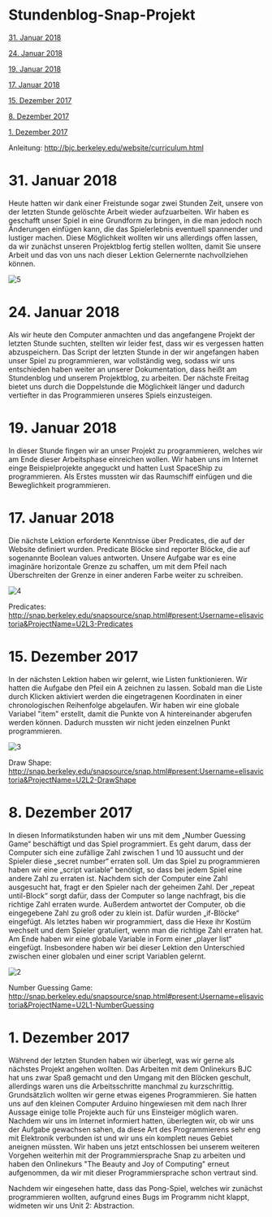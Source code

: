 # Stundenblog-Snap-Projekt

[31. Januar 2018](#sieben)

[24. Januar 2018](#sechs)

[19. Januar 2018](#fünf)

[17. Januar 2018](#vier)

[15. Dezember 2017](#drei)

[8. Dezember 2017](#zwei)

[1. Dezember 2017](#eins)


Anleitung: http://bjc.berkeley.edu/website/curriculum.html

# 31. Januar 2018<a name="sieben"></a>

Heute hatten wir dank einer Freistunde sogar zwei Stunden Zeit, unsere von der letzten Stunde gelöschte Arbeit wieder aufzuarbeiten.
Wir haben es geschafft unser Spiel in eine Grundform zu bringen, in die man jedoch noch Änderungen einfügen kann, die das Spielerlebnis eventuell spannender und lustiger machen. Diese Möglichkeit wollten wir uns allerdings offen lassen, da wir zunächst unseren Projektblog fertig stellen wollten, damit Sie unsere Arbeit und das von uns nach dieser Lektion Gelernernte nachvollziehen können.

![5](https://user-images.githubusercontent.com/31760549/35722842-3b2b91dc-07f8-11e8-9edb-14bc7924b1cd.png)

# 24. Januar 2018<a name="sechs"></a>

Als wir heute den Computer anmachten und das angefangene Projekt der letzten Stunde suchten, stellten wir leider fest, dass wir es vergessen hatten abzuspeichern. Das Script der letzten Stunde in der wir angefangen haben unser Spiel zu programmieren, war vollständig weg, sodass wir uns entschieden haben weiter an unserer Dokumentation, dass heißt am Stundenblog und unserem Projektblog, zu arbeiten. Der nächste Freitag bietet uns durch die Doppelstunde die Möglichkeit länger und dadurch vertiefter in das Programmieren unseres Spiels einzusteigen. 

# 19. Januar 2018<a name="fünf"></a>

In dieser Stunde fingen wir an unser Projekt zu programmieren, welches wir am Ende dieser Arbeitsphase einreichen wollen. Wir haben uns im Internet einge Beispielprojekte angeguckt und hatten Lust SpaceShip zu programmieren. Als Erstes mussten wir das Raumschiff einfügen und die Beweglichkeit programmieren. 



# 17. Januar 2018<a name="vier"></a>

Die nächste Lektion erforderte Kenntnisse über Predicates, die auf der Website definiert wurden. Predicate Blöcke sind reporter Blöcke, die auf sogenannte Boolean values antworten. Unsere Aufgabe war es eine imaginäre horizontale Grenze zu schaffen, um mit dem Pfeil nach Überschreiten der Grenze in einer anderen Farbe weiter zu schreiben. 

![4](https://user-images.githubusercontent.com/31760498/35143249-4d549914-fd01-11e7-8e13-fbb15ac0cb52.png)

Predicates: http://snap.berkeley.edu/snapsource/snap.html#present:Username=elisavictoria&ProjectName=U2L3-Predicates

# 15. Dezember 2017<a name="drei"></a>

In der nächsten Lektion haben wir gelernt, wie Listen funktionieren. Wir hatten die Aufgabe den Pfeil ein A zeichnen zu lassen. Sobald man die Liste durch Klicken aktiviert werden die eingetragenen Koordinaten in einer chronologischen Reihenfolge abgelaufen. Wir haben wir eine globale Variabel "item" erstellt, damit die Punkte von A hintereinander abgerufen werden können. Dadurch mussten wir nicht jeden einzelnen Punkt programmieren. 

![3](https://user-images.githubusercontent.com/31760498/34034735-fa109efc-e17f-11e7-9ffd-a612c7a00aa4.png)

Draw Shape: http://snap.berkeley.edu/snapsource/snap.html#present:Username=elisavictoria&ProjectName=U2L2-DrawShape

# 8. Dezember 2017<a name="zwei"></a>

In diesen Informatikstunden haben wir uns mit dem „Number Guessing Game“ beschäftigt und das Spiel programmiert. Es geht darum, dass der Computer sich eine zufällige Zahl zwischen 1 und 10 aussucht und der Spieler diese „secret number“ erraten soll. 
Um das Spiel zu programmieren haben wir eine „script variable“ benötigt, so dass bei jedem Spiel eine andere Zahl zu erraten ist. Nachdem sich der Computer eine Zahl ausgesucht hat, fragt er den Spieler nach der geheimen Zahl. Der „repeat until-Block“ sorgt dafür, dass der Computer so lange nachfragt, bis die richtige Zahl erraten wurde. Außerdem antwortet der Computer, ob die eingegebene Zahl zu groß oder zu klein ist. Dafür wurden „if-Blöcke“ eingefügt. Als letztes haben wir programmiert, dass die Hexe ihr Kostüm wechselt und dem Spieler gratuliert, wenn man die richtige Zahl erraten hat.
Am Ende haben wir eine globale Variable in Form einer „player list“ eingefügt. Insbesondere haben wir bei dieser Lektion den Unterschied zwischen einer globalen und einer script Variablen gelernt.

![2](https://user-images.githubusercontent.com/31760498/34032829-ff0e78fa-e177-11e7-8abb-7550ca71761c.png)

Number Guessing Game: http://snap.berkeley.edu/snapsource/snap.html#present:Username=elisavictoria&ProjectName=U2L1-NumberGuessing


# 1. Dezember 2017<a name="eins"></a>

Während der letzten Stunden haben wir überlegt, was wir gerne als nächstes Projekt angehen wollten. Das Arbeiten mit dem Onlinekurs BJC hat uns zwar Spaß gemacht und den Umgang mit den Blöcken geschult, allerdings waren uns die Arbeitsschritte manchmal zu kurzschrittig. Grundsätzlich wollten wir gerne etwas eigenes Programmieren.
Sie hatten uns auf den kleinen Computer Arduino hingewiesen mit dem nach Ihrer Aussage einige tolle Projekte auch für uns Einsteiger möglich waren. Nachdem wir uns im Internet informiert hatten, überlegten wir, ob wir uns der Aufgabe gewachsen sahen, da diese Art des Programmierens sehr eng mit Elektronik verbunden ist und wir uns ein komplett neues Gebiet aneignen müssten. 
Wir haben uns jetzt entschlossen bei unserem weiteren Vorgehen weiterhin mit der Programmiersprache Snap zu arbeiten und haben den Onlinekurs "The Beauty and Joy of Computing" erneut aufgenommen, da wir mit dieser Programmiersprache schon vertraut sind.

Nachdem wir eingesehen hatte, dass das Pong-Spiel, welches wir zunächst programmieren wollten, aufgrund eines Bugs im Programm nicht klappt, widmeten wir uns Unit 2: Abstraction.

